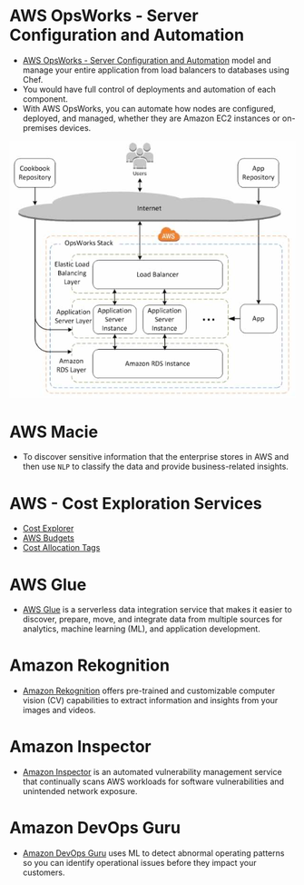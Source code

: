 
# AWS OpsWorks - Server Configuration and Automation
- [AWS OpsWorks - Server Configuration and Automation](https://stackshare.io/stackups/amazon-ec2-container-service-vs-aws-opswork) model and manage your entire application from load balancers to databases using Chef.
- You would have full control of deployments and automation of each component.
- With AWS OpsWorks, you can automate how nodes are configured, deployed, and managed, whether they are Amazon EC2 instances or on-premises devices.

![img.png](assests/aws_opsworks_img.png)

# AWS Macie
- To discover sensitive information that the enterprise stores in AWS and then use `NLP` to classify the data and provide business-related insights.

# AWS - Cost Exploration Services
- [Cost Explorer](https://aws.amazon.com/aws-cost-management/aws-cost-explorer/)
- [AWS Budgets](https://aws.amazon.com/aws-cost-management/aws-budgets/)
- [Cost Allocation Tags](https://docs.aws.amazon.com/awsaccountbilling/latest/aboutv2/cost-alloc-tags.html)

# AWS Glue
- [AWS Glue](https://aws.amazon.com/glue/) is a serverless data integration service that makes it easier to discover, prepare, move, and integrate data from multiple sources for analytics, machine learning (ML), and application development.

# Amazon Rekognition
- [Amazon Rekognition](https://aws.amazon.com/rekognition/) offers pre-trained and customizable computer vision (CV) capabilities to extract information and insights from your images and videos.

# Amazon Inspector
- [Amazon Inspector](https://aws.amazon.com/inspector/) is an automated vulnerability management service that continually scans AWS workloads for software vulnerabilities and unintended network exposure.

# Amazon DevOps Guru
- [Amazon DevOps Guru](https://aws.amazon.com/devops-guru/) uses ML to detect abnormal operating patterns so you can identify operational issues before they impact your customers.